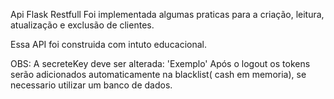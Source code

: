 Api Flask Restfull 
Foi implementada algumas praticas para a criação, leitura, atualização e exclusão de clientes.

Essa API foi construida com intuto educacional.

OBS:
A secreteKey deve ser alterada: 'Exemplo'
Após o logout os tokens serão adicionados automaticamente na blacklist( cash em memoria),
se necessario utilizar um banco de dados.

